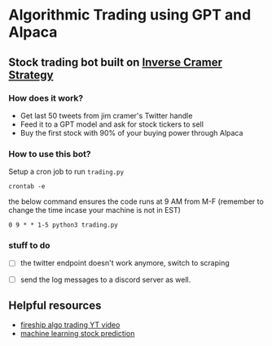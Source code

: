 # Algorithmic Trading using GPT and Alpaca

## Stock trading bot built on [Inverse Cramer Strategy](https://cleverandsmart22.medium.com/the-inverse-jim-cramer-strategy-a412235a45fe)

### How does it work?

- Get last 50 tweets from jim cramer's Twitter handle
- Feed it to a GPT model and ask for stock tickers to sell
- Buy the first stock with 90% of your buying power through Alpaca

### How to use this bot?

Setup a cron job to run ```trading.py```
```
crontab -e
```
the below command ensures the code runs at 9 AM from M-F (remember to change the time incase your machine is not in EST)
```
0 9 * * 1-5 python3 trading.py
```

### stuff to do

- [ ] the twitter endpoint doesn't work anymore, switch to scraping
- [ ] send the log messages to a discord server as well.


## Helpful resources
- [fireship algo trading YT video](https://www.youtube.com/watch?v=BrcugNqRwUs)
- [machine learning stock prediction](https://www.youtube.com/watch?v=1O_BenficgE) 





